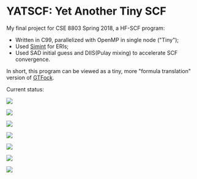 # YATSCF: Yet Another Tiny SCF

My final project for CSE 8803 Spring 2018, a HF-SCF program:

* Written in C99, parallelized with OpenMP in single node ("Tiny");
* Used [Simint](https://github.com/simint-chem/simint-generator) for ERIs;
* Used SAD initial guess and DIIS(Pulay mixing) to accelerate SCF convergence.

In short, this program can be viewed as a tiny, more "formula translation" version of [GTFock](https://github.com/gtfock-chem/gtfock).

Current status:

![](https://img.shields.io/badge/Same%20conv.%20energy%20as%20GTFock-yes-brightgreen.svg)

![](https://img.shields.io/badge/SAD%20initial%20guess-ready-brightgreen.svg)

![](https://img.shields.io/badge/DIIS%20acceleration-ready-brightgreen.svg)

![](https://img.shields.io/badge/OpenMP%20parallelization-ready-brightgreen.svg)

![](https://img.shields.io/badge/ERI%20batching-ready-brightgreen.svg)

![](https://img.shields.io/badge/Fock%20accum.%20opt.-ready-brightgreen.svg)

![](https://img.shields.io/badge/Repack%20libcint-no-red.svg)
